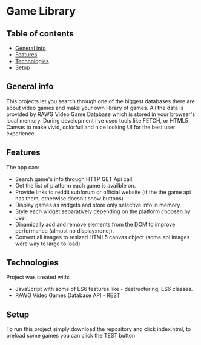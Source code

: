 # Game Library
## Table of contents
* [General info](#general-info)
* [Features](#features)
* [Technologies](#technologies)
* [Setup](#setup)

## General info
This projects let you search through one of the biggest databases there are about video games and make your own library of games.
All the data is provided by RAWG Video Game Database which is stored in your browser's local memory. During development i've used tools like FETCH, or HTML5 Canvas to make vivid, colorfull and nice looking UI for the best user experience.	
## Features
The app can:
* Search game's info through HTTP GET Api call.
* Get the list of platform each game is availble on.
* Provide links to reddit subforum or official website (if the the game api has them, otherwise doesn't show buttons)
* Display games as widgets and store only selective info in memory.
* Style each widget separatively depending on the platform choosen by user.
* Dinamically add and remove elements from the DOM to improve performance (almost no display:none;).
* Convert all images to resized HTML5 canvas object (some api images were way to large to load)

## Technologies
Project was created with:
* JavaScript with some of ES6 features like - destructuring, ES6 classes.
* RAWG Video Games Database API - REST

## Setup
To run this project simply download the repository and click index.html, to preload some games you can click the TEST button

